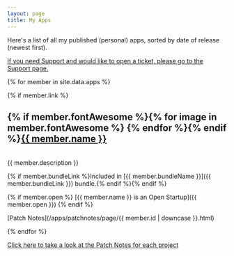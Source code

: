 ```yaml
---
layout: page
title: My Apps
---
```


Here's a list of all my published (personal) apps, sorted by date of release (newest first).

[If you need Support and would like to open a ticket, please go to the Support page.](/support)

{% for member in site.data.apps %}

{% if member.link %}

## {% if member.fontAwesome %}{% for image in member.fontAwesome %}<i class="{{ image }}"></i> {% endfor %}{% endif %}<a href="{{ member.link }}">{{ member.name }}</a>

<br>
{{ member.description }}

{% if member.bundleLink %}Included in [{{ member.bundleName }}]({{ member.bundleLink }}) bundle.{% endif %}{% endif %}

{% if member.open %} [{{ member.name }} is an Open Startup]({{ member.open }}) {% endif %}

[Patch Notes](/apps/patchnotes/page/{{ member.id | downcase }}.html)

{% endfor %}

[Click here to take a look at the Patch Notes for each project](/apps/patchnotes)
